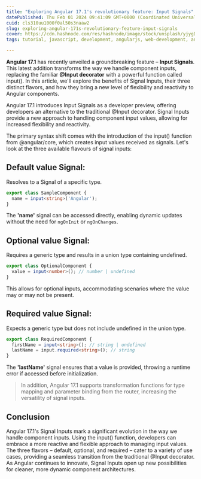 ```yaml
---
title: "Exploring Angular 17.1's revolutionary feature: Input Signals"
datePublished: Thu Feb 01 2024 09:41:09 GMT+0000 (Coordinated Universal Time)
cuid: cls310uu1000f0al50s3naaw2
slug: exploring-angular-171s-revolutionary-feature-input-signals
cover: https://cdn.hashnode.com/res/hashnode/image/stock/unsplash/yjygDnvRuaI/upload/24677aae283c1c3040b0ba5ca83c025c.jpeg
tags: tutorial, javascript, development, angularjs, web-development, angular, angular-2, webdev, developer, typescript

---
```


**Angular 17.1** has recently unveiled a groundbreaking feature – **Input Signals**. This latest addition transforms the way we handle component inputs, replacing the familiar **@Input decorator** with a powerful function called input(). In this article, we'll explore the benefits of Signal Inputs, their three distinct flavors, and how they bring a new level of flexibility and reactivity to Angular components.

Angular 17.1 introduces Input Signals as a developer preview, offering developers an alternative to the traditional @Input decorator. Signal Inputs provide a new approach to handling component input values, allowing for increased flexibility and reactivity.

The primary syntax shift comes with the introduction of the input() function from @angular/core, which creates input values received as signals. Let's look at the three available flavours of signal inputs:

## Default value Signal:

Resolves to a Signal of a specific type.

```typescript
export class SampleComponent {
  name = input<string>('Angular');
}
```

The **'name'** signal can be accessed directly, enabling dynamic updates without the need for `ngOnInit` or `ngOnChanges`.

## Optional value Signal:

Requires a generic type and results in a union type containing undefined.

```typescript
export class OptionalComponent {
  value = input<number>(); // number | undefined
}
```

This allows for optional inputs, accommodating scenarios where the value may or may not be present.

## Required value Signal:

Expects a generic type but does not include undefined in the union type.

```typescript
export class RequiredComponent {
  firstName = input<string>(); // string | undefined
  lastName = input.required<string>(); // string
}
```

The **'lastName'** signal ensures that a value is provided, throwing a runtime error if accessed before initialization.

> In addition, Angular 17.1 supports transformation functions for type mapping and parameter binding from the router, increasing the versatility of signal inputs.

## Conclusion

Angular 17.1's Signal Inputs mark a significant evolution in the way we handle component inputs. Using the input() function, developers can embrace a more reactive and flexible approach to managing input values. The three flavors – default, optional, and required – cater to a variety of use cases, providing a seamless transition from the traditional @Input decorator. As Angular continues to innovate, Signal Inputs open up new possibilities for cleaner, more dynamic component architectures.